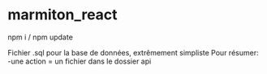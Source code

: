 # marmiton_react

npm i / npm update

Fichier .sql pour la base de données, extrêmement simpliste
Pour résumer: 
-une action = un fichier dans le dossier api
